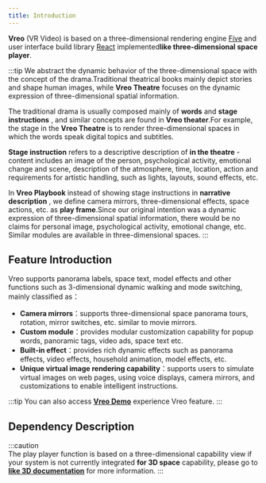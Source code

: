 ```yaml
---
title: Introduction
---
```


**Vreo** (VR Video) is based on a three-dimensional rendering engine [Five](https://unpkg.com/@realsee/five/docs/index.html) and user interface build library [React](https://reactjs.org/) implemented**like three-dimensional space player**.

:::tip
We abstract the dynamic behavior of the three-dimensional space with the concept of the drama.Traditional theatrical books mainly depict stories and shape human images, while **Vreo Theatre** focuses on the dynamic expression of three-dimensional spatial information.

The traditional drama is usually composed mainly of **words** and **stage instructions** , and similar concepts are found in **Vreo theater**.For example, the stage in the **Vreo Theatre** is to render three-dimensional spaces in which the words speak digital topics and subtitles.

**Stage instruction** refers to a descriptive description of **in the theatre** - content includes an image of the person, psychological activity, emotional change and scene, description of the atmosphere, time, location, action and requirements for artistic handling, such as lights, layouts, sound effects, etc.

In **Vreo Playbook** instead of showing stage instructions in **narrative description** , we define camera mirrors, three-dimensional effects, space actions, etc. as **play frame**.Since our original intention was a dynamic expression of three-dimensional spatial information, there would be no claims for personal image, psychological activity, emotional change, etc. Similar modules are available in three-dimensional spaces.
:::

## Feature Introduction

Vreo supports panorama labels, space text, model effects and other functions such as 3-dimensional dynamic walking and mode switching, mainly classified as：

- **Camera mirrors**：supports three-dimensional space panorama tours, rotation, mirror switches, etc. similar to movie mirrors.
- **Custom module**：provides modular customization capability for popup words, panoramic tags, video ads, space text etc.
- **Built-in effect**：provides rich dynamic effects such as panorama effects, video effects, household animation, model effects, etc.
- **Unique virtual image rendering capability**：supports users to simulate virtual images on web pages, using voice displays, camera mirrors, and customizations to enable intelligent instructions.

:::tip
You can also access **[Vreo Demo](https://vrlab-static.ljcdn.com/release/web/vreo/index.html?v=1)** experience Vreo feature.
:::

## Dependency Description

:::caution  
The play player function is based on a three-dimensional capability view if your system is not currently integrated **for 3D space** capability, please go to [**like 3D documentation**](../3d-space/intro.md) for more information.
:::
